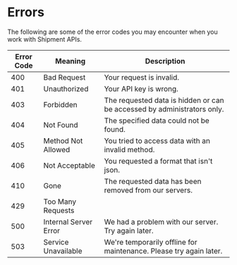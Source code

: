 # Errors

<aside class="notice">
The following are some of the error codes you may encounter when you work with Shipment APIs.
</aside>

Error Code | Meaning | Description
---------- | ------- | -------
400 | Bad Request | Your request is invalid.
401 | Unauthorized | Your API key is wrong.
403 | Forbidden | The requested data is hidden or can be accessed by administrators only.
404 | Not Found | The specified data could not be found.
405 | Method Not Allowed | You tried to access data with an invalid method.
406 | Not Acceptable | You requested a format that isn't json.
410 | Gone | The requested data has been removed from our servers.
429 | Too Many Requests | 
500 | Internal Server Error | We had a problem with our server. Try again later.
503 | Service Unavailable | We're temporarily offline for maintenance. Please try again later.
